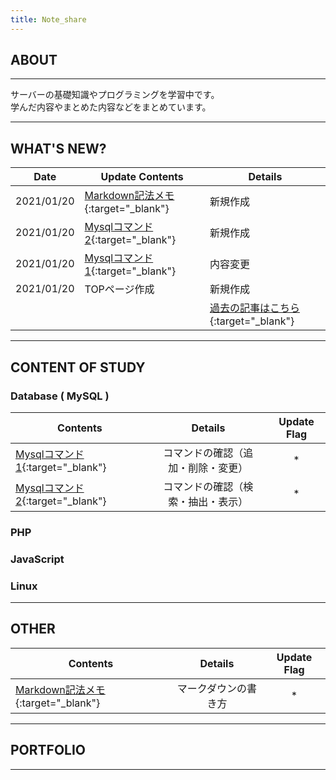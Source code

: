 ```yaml
---
title: Note_share
---
```

## ABOUT
---

サーバーの基礎知識やプログラミングを学習中です。  
学んだ内容やまとめた内容などをまとめています。

---
## WHAT'S NEW?

|Date|Update Contents|Details|
|---|---|---|
|2021/01/20| [Markdown記法メモ](markdown.md){:target="_blank"}|新規作成|
|2021/01/20| [Mysqlコマンド2](mysql/com_sed.md){:target="_blank"}|新規作成|
|2021/01/20| [Mysqlコマンド1](mysql/com_adm.md){:target="_blank"}|内容変更| 
|2021/01/20| TOPページ作成|新規作成|
|||[過去の記事はこちら](old.md){:target="_blank"}|

---

## CONTENT OF STUDY 

### Database ( MySQL ) 

|Contents|Details|Update Flag|
|---|:-:|:-:|
| [Mysqlコマンド1](mysql/com_adm.md){:target="_blank"}|コマンドの確認（追加・削除・変更）|*|
| [Mysqlコマンド2](mysql/com_sed.md){:target="_blank"}|コマンドの確認（検索・抽出・表示）|*|

### PHP


### JavaScript  


### Linux  


---

## OTHER

|Contents|Details|Update Flag|
|---|:-:|:-:|
| [Markdown記法メモ](markdown.md){:target="_blank"}|マークダウンの書き方|*|


---  

## PORTFOLIO

---
<!-- Last update:2021/01/20 -->